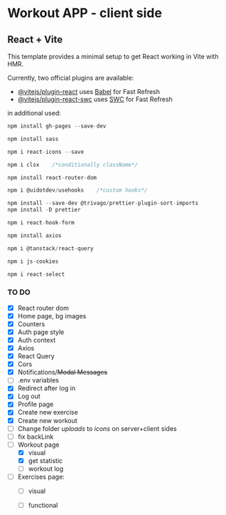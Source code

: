 # Workout APP - client side

## React + Vite

This template provides a minimal setup to get React working in Vite with HMR.

Currently, two official plugins are available:

- [@vitejs/plugin-react](https://github.com/vitejs/vite-plugin-react/blob/main/packages/plugin-react/README.md) uses [Babel](https://babeljs.io/) for Fast Refresh
- [@vitejs/plugin-react-swc](https://github.com/vitejs/vite-plugin-react-swc) uses [SWC](https://swc.rs/) for Fast Refresh

in additional used:
``` js
npm install gh-pages --save-dev

npm install sass

npm i react-icons --save

npm i clsx    /*conditionally className*/

npm install react-router-dom

npm i @uidotdev/usehooks    /*custom hooks*/

npm install --save-dev @trivago/prettier-plugin-sort-imports
npm install -D prettier

npm i react-hook-form

npm install axios

npm i @tanstack/react-query

npm i js-cookies

npm i react-select
```

### TO DO

- [x] React router dom
- [x] Home page, bg images
- [x] Counters
- [x] Auth page style
- [x] Auth context
-	[x] Axios
-	[x] React Query
- [x] Cors
- [x] Notifications/~~Modal Messages~~
- [ ] .env variables
- [x] Redirect after log in
- [x] Log out
- [x] Profile page
- [x] Create new exercise
- [x] Create new workout
- [ ] Change folder *uploads* to *icons* on server+client sides
- [ ] fix backLink
- [ ] Workout page
  - [x] visual
  - [x] get statistic
  - [ ] workout log
- [ ] Exercises page:
  - [ ] visual
  - [ ] functional


